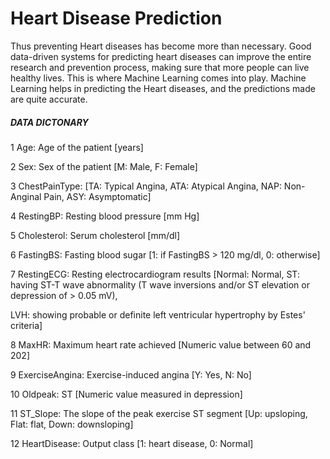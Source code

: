 # Heart Disease Prediction
Thus preventing Heart diseases has become more than necessary. Good data-driven systems for predicting heart diseases can improve the entire research and prevention process, making sure that more people can live healthy lives. This is where Machine Learning comes into play. Machine Learning helps in predicting the Heart diseases, and the predictions made are quite accurate.

##### DATA DICTONARY

1 Age: Age of the patient [years]


2 Sex: Sex of the patient [M: Male, F: Female]

3 ChestPainType: [TA: Typical Angina, ATA: Atypical Angina, NAP: Non-Anginal Pain, ASY: Asymptomatic]

4 RestingBP: Resting blood pressure [mm Hg]

5 Cholesterol: Serum cholesterol [mm/dl]

6 FastingBS: Fasting blood sugar [1: if FastingBS > 120 mg/dl, 0: otherwise]

7 RestingECG: Resting electrocardiogram results [Normal: Normal, ST: having ST-T wave abnormality (T wave inversions and/or ST elevation or depression of > 0.05 mV), 

LVH: showing probable or definite left ventricular hypertrophy by Estes' criteria]

8 MaxHR: Maximum heart rate achieved [Numeric value between 60 and 202]

9 ExerciseAngina: Exercise-induced angina [Y: Yes, N: No]

10 Oldpeak: ST [Numeric value measured in depression] 

11 ST_Slope: The slope of the peak exercise ST segment [Up: upsloping, Flat: flat, Down: downsloping]

12 HeartDisease: Output class [1: heart disease, 0: Normal]
